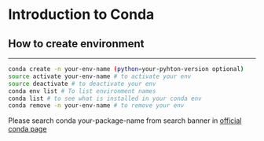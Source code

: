 # Introduction to Conda

## How to create environment
---
```bash
conda create -n your-env-name (python=your-pyhton-version optional)
source activate your-env-name # to activate your env
source deactivate # to deactivate your env
conda env list # To list environment names
conda list # to see what is installed in your conda env
conda remove -n your-env-name # to remove your env
```
Please search conda your-package-name from search banner in [official conda page](https://anaconda.org/)
